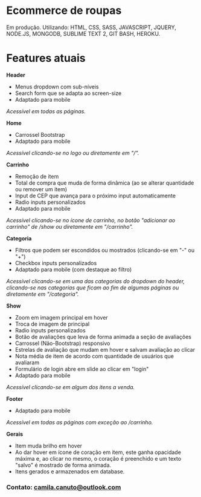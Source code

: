 # Ecommerce de roupas
Em produção.
Utilizando: HTML, CSS, SASS, JAVASCRIPT, JQUERY, NODE.JS, MONGODB, SUBLIME TEXT 2, GIT BASH, HEROKU.

# Features atuais
**Header**
* Menus dropdown com sub-níveis
* Search form que se adapta ao screen-size
* Adaptado para mobile

*Acessível em todas as páginas.*

**Home**
* Carrossel Bootstrap
* Adaptado para mobile

*Acessível clicando-se no logo ou diretamente em "/".*

**Carrinho**
* Remoção de item
* Total de compra que muda de forma dinâmica (ao se alterar quantidade ou remover um item)
* Input de CEP que avança para o próximo input automaticamente
* Radio inputs personalizados
* Adaptado para mobile

*Acessível clicando-se no ícone de carrinho, no botão "adicionar ao carrinho" de /show ou diretamente em "/carrinho".*


**Categoria**
* Filtros que podem ser escondidos ou mostrados (clicando-se em "-" ou "+")
* Checkbox inputs personalizados
* Adaptado para mobile (com destaque ao filtro)

*Acessível clicando-se em uma das categorias do dropdown do header, clicando-se nas categorias que ficam ao fim de algumas páginas ou diretamente em "/categoria".*


**Show**
* Zoom em imagem principal em hover
* Troca de imagem de principal
* Radio inputs personalizados
* Botão de avaliações que leva de forma animada a seção de avaliações
* Carrossel (Não-Bootstrap) responsivo
* Estrelas de avaliação que mudam em hover e salvam avaliação ao clicar
* Nota média de item de acordo com quantidade de usuários que avaliaram
* Formulário de login abre em slide ao clicar em "login"
* Adaptado para mobile

*Acessível clicando-se em algum dos itens a venda.*

**Footer**
* Adaptado para mobile

*Acessível em todas as páginas com exceção ao /carrinho.*

**Gerais**
* Item muda brilho em hover
* Ao dar hover em ícone de coração em item, este ganha opacidade máxima e, ao clicar no mesmo, o coração é preenchido e um texto "salvo" é mostrado de forma animada.
* Itens gerados e armazenados em database.

### Contato: camila.canuto@outlook.com
